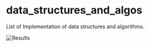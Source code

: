 # data_structures_and_algos
List of Implementation of data structures and algorithms.

![Results](https://miro.medium.com/max/2560/1*sMryEXZVPKFjGNcfSzE8Mw.jpeg)

